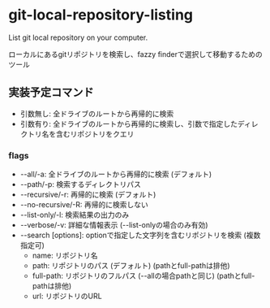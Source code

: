 # git-local-repository-listing

List git local repository on your computer.

ローカルにあるgitリポジトリを検索し、fazzy finderで選択して移動するためのツール

## 実装予定コマンド

- 引数無し: 全ドライブのルートから再帰的に検索
- 引数有り: 全ドライブのルートから再帰的に検索し、引数で指定したディレクトリ名を含むリポジトリをクエリ

### flags

- --all/-a: 全ドライブのルートから再帰的に検索 (デフォルト)
- --path/-p: 検索するディレクトリパス
- --recursive/-r: 再帰的に検索 (デフォルト)
- --no-recursive/-R: 再帰的に検索しない
- --list-only/-l: 検索結果の出力のみ
- --verbose/-v: 詳細な情報表示 (--list-onlyの場合のみ有効)
- --search [options]: optionで指定した文字列を含むリポジトリを検索 (複数指定可)
  - name: リポジトリ名
  - path: リポジトリのパス (デフォルト) (pathとfull-pathは排他)
  - full-path: リポジトリのフルパス (--allの場合pathと同じ) (pathとfull-pathは排他)
  - url: リポジトリのURL
